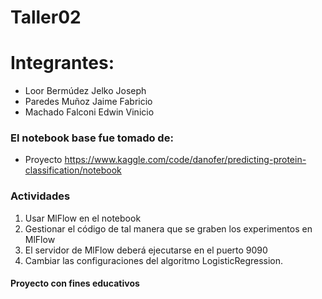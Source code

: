 # Taller02
# Integrantes:
- Loor Bermúdez Jelko Joseph
- Paredes Muñoz Jaime Fabricio
- Machado Falconi Edwin Vinicio
### El notebook base fue tomado de:

* Proyecto https://www.kaggle.com/code/danofer/predicting-protein-classification/notebook

### Actividades
1. Usar MlFlow en el notebook
2. Gestionar el código de tal manera que se graben los experimentos en MlFlow
3. El servidor de MlFlow deberá ejecutarse en el puerto 9090
4. Cambiar las configuraciones del algoritmo LogisticRegression.


#### Proyecto con fines educativos


